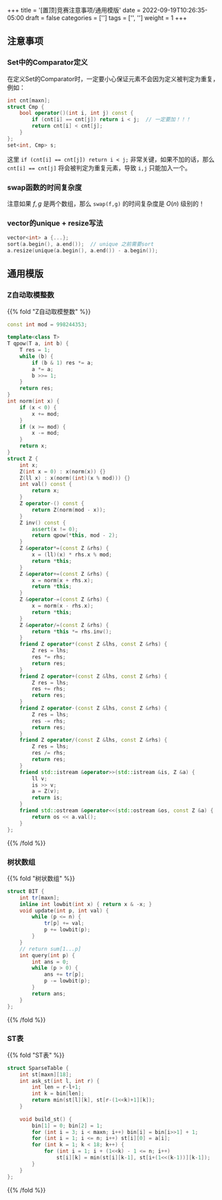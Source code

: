 +++
title = '[置顶]竞赛注意事项/通用模版'
date = 2022-09-19T10:26:35-05:00
draft = false
categories = ['']
tags = ['', '']
weight = 1
+++

## 注意事项

### Set中的Comparator定义

在定义Set的Comparator时，一定要小心保证元素不会因为定义被判定为重复，例如：

```cpp
int cnt[maxn];
struct Cmp {
    bool operator()(int i, int j) const {
        if (cnt[i] == cnt[j]) return i < j;  // 一定要加！！！
        return cnt[i] < cnt[j];
    }
};
set<int, Cmp> s;
```

这里 `if (cnt[i] == cnt[j]) return i < j;` 非常关键，如果不加的话，那么 `cnt[i] == cnt[j]` 将会被判定为重复元素，导致 `i,j` 只能加入一个。

### swap函数的时间复杂度

注意如果 $f,g$ 是两个数组，那么 `swap(f,g)` 的时间复杂度是 $O(n)$ 级别的！

### vector的unique + resize写法

```cpp
vector<int> a {...};
sort(a.begin(), a.end());  // unique 之前需要sort
a.resize(unique(a.begin(), a.end()) - a.begin());
```



## 通用模版

### Z自动取模整数

{{% fold "Z自动取模整数" %}}

```cpp
const int mod = 998244353;
 
template<class T>
T qpow(T a, int b) {
    T res = 1;
    while (b) {
        if (b & 1) res *= a;
        a *= a;
        b >>= 1;
    }
    return res;
}
int norm(int x) {
    if (x < 0) {
        x += mod;
    }
    if (x >= mod) {
        x -= mod;
    }
    return x;
}
struct Z {
    int x;
    Z(int x = 0) : x(norm(x)) {}
    Z(ll x) : x(norm((int)(x % mod))) {}
    int val() const {
        return x;
    }
    Z operator-() const {
        return Z(norm(mod - x));
    }
    Z inv() const {
        assert(x != 0);
        return qpow(*this, mod - 2);
    }
    Z &operator*=(const Z &rhs) {
        x = (ll)(x) * rhs.x % mod;
        return *this;
    }
    Z &operator+=(const Z &rhs) {
        x = norm(x + rhs.x);
        return *this;
    }
    Z &operator-=(const Z &rhs) {
        x = norm(x - rhs.x);
        return *this;
    }
    Z &operator/=(const Z &rhs) {
        return *this *= rhs.inv();
    }
    friend Z operator*(const Z &lhs, const Z &rhs) {
        Z res = lhs;
        res *= rhs;
        return res;
    }
    friend Z operator+(const Z &lhs, const Z &rhs) {
        Z res = lhs;
        res += rhs;
        return res;
    }
    friend Z operator-(const Z &lhs, const Z &rhs) {
        Z res = lhs;
        res -= rhs;
        return res;
    }
    friend Z operator/(const Z &lhs, const Z &rhs) {
        Z res = lhs;
        res /= rhs;
        return res;
    }
    friend std::istream &operator>>(std::istream &is, Z &a) {
        ll v;
        is >> v;
        a = Z(v);
        return is;
    }
    friend std::ostream &operator<<(std::ostream &os, const Z &a) {
        return os << a.val();
    }
};
```

{{% /fold %}}

### 树状数组

{{% fold "树状数组" %}}

```cpp
struct BIT {
    int tr[maxn];
    inline int lowbit(int x) { return x & -x; }
    void update(int p, int val) {
        while (p <= n) {
            tr[p] += val;
            p += lowbit(p);
        }
    }
    // return sum[1...p]
    int query(int p) {
        int ans = 0;
        while (p > 0) {
            ans += tr[p];
            p -= lowbit(p);
        }
        return ans;
    }
};
```

{{% /fold %}}


### ST表 


{{% fold "ST表" %}}

```cpp
struct SparseTable {
    int st[maxn][18];
    int ask_st(int l, int r) {
        int len = r-l+1;
        int k = bin[len];
        return min(st[l][k], st[r-(1<<k)+1][k]);
    }
 
    void build_st() {
        bin[1] = 0; bin[2] = 1;
        for (int i = 3; i < maxn; i++) bin[i] = bin[i>>1] + 1;
        for (int i = 1; i <= n; i++) st[i][0] = a[i];
        for (int k = 1; k < 18; k++) {
            for (int i = 1; i + (1<<k) - 1 <= n; i++)
                st[i][k] = min(st[i][k-1], st[i+(1<<(k-1))][k-1]);
        }
    }
};
```

{{% /fold %}}

